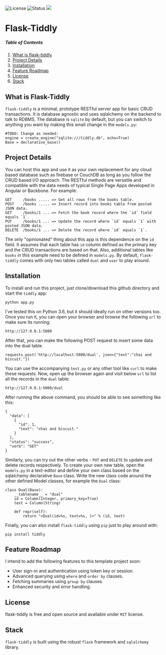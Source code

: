 ![License](https://img.shields.io/badge/license-MIT-blue.svg)
![Status](https://img.shields.io/badge/status-stable-brightgreen.svg)
[![](https://www.paypalobjects.com/en_US/i/btn/x-click-but04.gif)](https://www.paypal.com/cgi-bin/webscr?cmd=_s-xclick&hosted_button_id=JM8FUXNFUK6EU)

# Flask-Tiddly

##### Table of Contents

1. [What is flask-tiddly](#user-content-what-is-flask-tiddly)
2. [Project Details](#project-details)
7. [Installation](#installation)
3. [Feature Roadmap](#feature-roadmap)
11. [License](#license)
13. [Stack](#stack)

## What is Flask-Tiddly

`flask-tiddly` is a minimal, prototype RESTful server app for basic CRUD transactions. It is database agnostic and uses sqlalchemy on the backend to talk to RDBMS. The database is `sqlite` by default, but you can switch to anything you want by making this small change in the `models.py`:

	#TODO: Change as needed:
	engine = create_engine("sqlite:///tiddly.db", echo=True)
	Base = declarative_base()

## Project Details

You can host this app and use it as your own replacement for any cloud based database such as firebase or CouchDB as long as you follow the CRUD based I/O approach. The RESTful methods are versatile and compatible with the data needs of typical Single Page Apps developed in Angular or Backbone. For example:

	GET  	/books ..... => Get all rows from the books table.
	POST 	/books ..... => Insert record into books table from posted JSON data.
	GET  	/books/1 ... => Fetch the book record where the `id` field equals `1`.
	PUT  	/books/1 ... => Update the record where `id` equals `1` with posted JSON data.
	DELETE  /books/1 ... => Delete the record where `id` equals `1`.
	
The only "opinionated" thing about this app is this dependence on the `id` field. It assumes that each table has `id` column defined as the primary key and the CRUD transactions are based on that. Also, additional tables like `books` in this example need to be defined in `models.py`. By default, `flask-tiddly` comes with only two tables called `dual` and `user` to play around.

## Installation

To install and run this project, just clone/download this github directory and start the `tiddly` app:

	python app.py
	
I've tested this on Python 3.6, but it should ideally run on other versions too. Once you run it, you can open your browser and browse the following `url` to make sure its running:

	http://127.0.0.1:5000
	
After that, you can make the following POST request to insert some data into the dual table.

	requests.post('http://localhost:5000/dual', json={"text":"chai and biscuit."})

You can use the accompanying `test.py` or any other tool like `curl` to make these requests. Now, open up the browser again and visit below `url` to list all the records in the `dual` table:

	http://127.0.0.1:5000/dual
	
After running the above command, you should be able to see something like this:

	{
	  "data": [
		{
		  "id": 1, 
		  "text": "chai and biscuit."
		}
	  ], 
	  "status": "success", 
	  "verb": "GET"
	}
	
Similarly, you can try out the other verbs - `PUT` and `DELETE` to update and delete records respectively. To create your own new table, open the `models.py` in a text-editor and define your own class based on the sqlalchemy declarative `Base` class. Write the new class code around the other defined Model classes, for example the `Dual` class:

	class Dual(Base):
		__tablename__ = "dual"
		id = Column(Integer, primary_key=True)
		text = Column(String)
		
		def repr(self):
			return "<Dual(id=%s, text=%s, )>" % (id, text)
			
Finally, you can also install `flask-tiddly` using `pip` just to play around with:

	pip install tiddly
			
## Feature Roadmap

I intend to add the following features to this template project soon:

- User sign-in and authentication using token key or session.
- Advanced querying using `where` and `order by` clauses.
- Fetching summaries using `group by` clauses.
- Enhanced security and error handling.

## License

flask-tiddly is free and open source and available under `MIT` license.

## Stack

`flask-tiddly` is built using the robust `flask` framework and `sqlalchemy` library.
